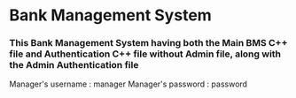 #                                            Bank Management System
### This Bank Management System having both the Main BMS C++ file and Authentication C++ file without Admin file, along with the Admin Authentication file
Manager's username : manager
Manager's password : password
